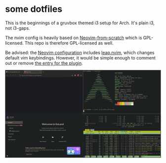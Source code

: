 # some dotfiles

This is the beginnings of a gruvbox themed i3 setup for Arch. It's plain i3, not i3-gaps.

The nvim config is heavily based on <a href="https://github.com/LunarVim/Neovim-from-scratch">Neovim-from-scratch</a> which is GPL-licensed. This repo is therefore GPL-licensed as well.

Be advised: the <a href="https://github.com/fearofcode/dotfiles/tree/master/.config/nvim">Neovim configuration</a> includes <a href="https://github.com/ggandor/leap.nvim">leap.nvim</a>, which changes default vim keybindings. However, it would be simple enough to comment out or remove <a href="https://github.com/fearofcode/dotfiles/blob/f1617aaf48d91849f9d9d7464b67bb23adfd1ed4/.config/nvim/lua/user/plugins.lua#L90-L96">the entry for the plugin</a>.


<img src="i3_gruvbox_dark1.png">
